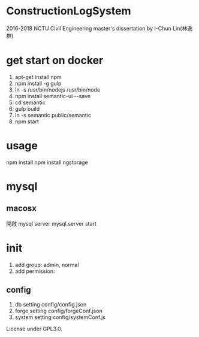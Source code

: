 # ConstructionLogSystem

2016-2018 NCTU Civil Engineering master's dissertation by I-Chun Lin(林逸群)

# get start on docker

1. apt-get install npm
2. npm install -g gulp
3. ln -s /usr/bin/nodejs /usr/bin/node
4. npm install semantic-ui --save
5. cd semantic
6. gulp build
7. ln -s semantic public/semantic
8. npm start


# usage

npm install
npm install ngstorage

# mysql

## macosx

開啟
mysql server
mysql.server start

# init

1. add group: admin, normal
2. add permission: 

## config

1. db setting config/config.json
2. forge setting config/forgeConf.json
3. system setting config/systemConf.js

License under GPL3.0.
